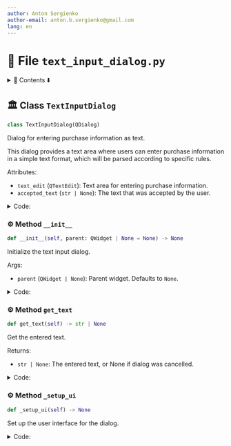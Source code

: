 ```yaml
---
author: Anton Sergienko
author-email: anton.b.sergienko@gmail.com
lang: en
---
```


# 📄 File `text_input_dialog.py`

<details>
<summary>📖 Contents ⬇️</summary>

## Contents

- [🏛️ Class `TextInputDialog`](#%EF%B8%8F-class-textinputdialog)
  - [⚙️ Method `__init__`](#%EF%B8%8F-method-__init__)
  - [⚙️ Method `get_text`](#%EF%B8%8F-method-get_text)
  - [⚙️ Method `_setup_ui`](#%EF%B8%8F-method-_setup_ui)

</details>

## 🏛️ Class `TextInputDialog`

```python
class TextInputDialog(QDialog)
```

Dialog for entering purchase information as text.

This dialog provides a text area where users can enter purchase information
in a simple text format, which will be parsed according to specific rules.

Attributes:

- `text_edit` (`QTextEdit`): Text area for entering purchase information.
- `accepted_text` (`str | None`): The text that was accepted by the user.

<details>
<summary>Code:</summary>

```python
class TextInputDialog(QDialog):

    def __init__(self, parent: QWidget | None = None) -> None:
        """Initialize the text input dialog.

        Args:

        - `parent` (`QWidget | None`): Parent widget. Defaults to `None`.

        """
        super().__init__(parent)
        self.accepted_text: str | None = None
        self._setup_ui()

    def get_text(self) -> str | None:
        """Get the entered text.

        Returns:

        - `str | None`: The entered text, or None if dialog was cancelled.

        """
        if self.result() == QDialog.DialogCode.Accepted:
            return self.text_edit.toPlainText().strip()
        return None

    def _setup_ui(self) -> None:
        """Set up the user interface for the dialog."""
        self.setWindowTitle("Add Purchases as Text")
        self.setMinimumSize(600, 400)
        self.setModal(True)

        # Create main layout
        layout = QVBoxLayout(self)

        # Add description label
        description = QLabel(
            "Enter purchase information in text format. Each line represents one purchase.\n"
            "Format: Name\tCategory\tAmount\n"
            "Format examples:\n"
            "• Sugar-free Cola 'From Store'\tFood\t99 ₽\n"
            "• Milk Cocktail 'Wonder' coconut-cream 2%\tFood\t65 ₽\n"
            "• Olivier salad with chicken 'From Store'\tFood\t285 ₽\n"
            "• Cat litter filler 'Barsik'\tPet Care\t179 ₽\n"
            "• Universal wet wipes\tHousehold Goods\t29 ₽\n\n"
            "Note: Use Tab character to separate columns. Date will be taken from the main form."
        )
        description.setWordWrap(True)
        layout.addWidget(description)

        # Add text edit
        self.text_edit = QTextEdit()
        self.text_edit.setPlaceholderText(
            "Enter your purchases here...\nExample:\nSugar-free Cola 'From Store'\tFood\t99 ₽\nMilk Cocktail 'Wonder'\tFood\t65 ₽"
        )
        layout.addWidget(self.text_edit)

        # Add buttons
        button_layout = QHBoxLayout()

        # Add spacer to push buttons to the right
        button_layout.addStretch()

        # Cancel button
        cancel_button = QPushButton("Cancel")
        cancel_button.clicked.connect(self.reject)
        button_layout.addWidget(cancel_button)

        # OK button
        ok_button = QPushButton("OK")
        ok_button.setDefault(True)
        ok_button.clicked.connect(self.accept)
        button_layout.addWidget(ok_button)

        layout.addLayout(button_layout)
```

</details>

### ⚙️ Method `__init__`

```python
def __init__(self, parent: QWidget | None = None) -> None
```

Initialize the text input dialog.

Args:

- `parent` (`QWidget | None`): Parent widget. Defaults to `None`.

<details>
<summary>Code:</summary>

```python
def __init__(self, parent: QWidget | None = None) -> None:
        super().__init__(parent)
        self.accepted_text: str | None = None
        self._setup_ui()
```

</details>

### ⚙️ Method `get_text`

```python
def get_text(self) -> str | None
```

Get the entered text.

Returns:

- `str | None`: The entered text, or None if dialog was cancelled.

<details>
<summary>Code:</summary>

```python
def get_text(self) -> str | None:
        if self.result() == QDialog.DialogCode.Accepted:
            return self.text_edit.toPlainText().strip()
        return None
```

</details>

### ⚙️ Method `_setup_ui`

```python
def _setup_ui(self) -> None
```

Set up the user interface for the dialog.

<details>
<summary>Code:</summary>

```python
def _setup_ui(self) -> None:
        self.setWindowTitle("Add Purchases as Text")
        self.setMinimumSize(600, 400)
        self.setModal(True)

        # Create main layout
        layout = QVBoxLayout(self)

        # Add description label
        description = QLabel(
            "Enter purchase information in text format. Each line represents one purchase.\n"
            "Format: Name\tCategory\tAmount\n"
            "Format examples:\n"
            "• Sugar-free Cola 'From Store'\tFood\t99 ₽\n"
            "• Milk Cocktail 'Wonder' coconut-cream 2%\tFood\t65 ₽\n"
            "• Olivier salad with chicken 'From Store'\tFood\t285 ₽\n"
            "• Cat litter filler 'Barsik'\tPet Care\t179 ₽\n"
            "• Universal wet wipes\tHousehold Goods\t29 ₽\n\n"
            "Note: Use Tab character to separate columns. Date will be taken from the main form."
        )
        description.setWordWrap(True)
        layout.addWidget(description)

        # Add text edit
        self.text_edit = QTextEdit()
        self.text_edit.setPlaceholderText(
            "Enter your purchases here...\nExample:\nSugar-free Cola 'From Store'\tFood\t99 ₽\nMilk Cocktail 'Wonder'\tFood\t65 ₽"
        )
        layout.addWidget(self.text_edit)

        # Add buttons
        button_layout = QHBoxLayout()

        # Add spacer to push buttons to the right
        button_layout.addStretch()

        # Cancel button
        cancel_button = QPushButton("Cancel")
        cancel_button.clicked.connect(self.reject)
        button_layout.addWidget(cancel_button)

        # OK button
        ok_button = QPushButton("OK")
        ok_button.setDefault(True)
        ok_button.clicked.connect(self.accept)
        button_layout.addWidget(ok_button)

        layout.addLayout(button_layout)
```

</details>
